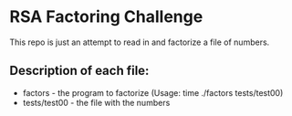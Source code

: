 # RSA Factoring Challenge

This repo is just an attempt to read in and factorize a file of numbers.

## Description of each file:

* factors - the program to factorize (Usage: time ./factors tests/test00)
* tests/test00 - the file with the numbers
